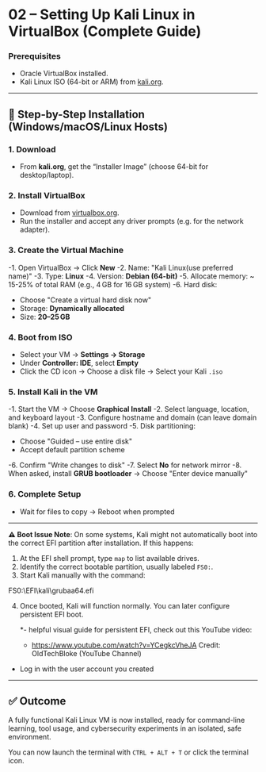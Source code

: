 # 02 – Setting Up Kali Linux in VirtualBox (Complete Guide)

### Prerequisites

* Oracle VirtualBox installed.
* Kali Linux ISO (64-bit or ARM) from [kali.org](https://www.kali.org).

---

## 🔁 Step-by-Step Installation (Windows/macOS/Linux Hosts)

### 1. Download

* From **kali.org**, get the “Installer Image” (choose 64-bit for desktop/laptop).

### 2. Install VirtualBox

* Download from [virtualbox.org](https://www.virtualbox.org).
* Run the installer and accept any driver prompts (e.g. for the network adapter).

### 3. Create the Virtual Machine

-1. Open VirtualBox → Click **New**
-2. Name: "Kali Linux(use preferred name)"
-3. Type: **Linux**
-4. Version: **Debian (64-bit)**
-5. Allocate memory: ~ 15-25% of total RAM (e.g., 4 GB for 16 GB system)
-6. Hard disk:

   * Choose "Create a virtual hard disk now"
   * Storage: **Dynamically allocated**
   * Size: **20–25 GB**

### 4. Boot from ISO

* Select your VM → **Settings → Storage**
* Under **Controller: IDE**, select **Empty**
* Click the CD icon → Choose a disk file → Select your Kali `.iso`

### 5. Install Kali in the VM

-1. Start the VM → Choose **Graphical Install**
-2. Select language, location, and keyboard layout
-3. Configure hostname and domain (can leave domain blank)
-4. Set up user and password
-5. Disk partitioning:

   * Choose "Guided – use entire disk"
   * Accept default partition scheme

-6. Confirm "Write changes to disk"
-7. Select **No** for network mirror
-8. When asked, install **GRUB bootloader** → Choose "Enter device manually"

### 6. Complete Setup

* Wait for files to copy → Reboot when prompted
--------------------------------------------------------------------------------

**⚠️ Boot Issue Note**: On some systems, Kali might not automatically boot into the correct EFI partition after installation. If this happens:

1. At the EFI shell prompt, type `map` to list available drives.
2. Identify the correct bootable partition, usually labeled `FS0:`.
3. Start Kali manually with the command:

  FS0:\EFI\kali\grubaa64.efi
   
4. Once booted, Kali will function normally. You can later configure persistent EFI boot.

   *- helpful visual guide for persistent EFI, check out this YouTube video:
     - https://www.youtube.com/watch?v=YCegkcVheJA         Credit: OldTechBloke (YouTube Channel)
             

* Log in with the user account you created

---

## ✅ Outcome

A fully functional Kali Linux VM is now installed, ready for command-line learning, tool usage, and cybersecurity experiments in an isolated, safe environment.

You can now launch the terminal with `CTRL + ALT + T` or click the terminal icon.
